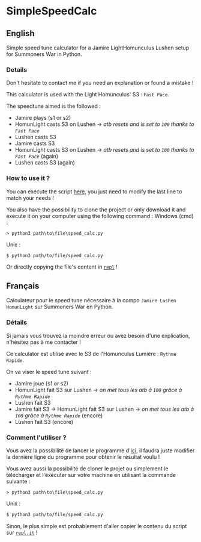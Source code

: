 # SimpleSpeedCalc

## English
Simple speed tune calculator for a Jamire LightHomunculus Lushen setup for Summoners War in Python.

### Details

Don't hesitate to contact me if you need an explanation or found a mistake !

This calculator is used with the Light Homunculus' S3 : `Fast Pace`.

The speedtune aimed is the followed :
- Jamire plays (s1 or s2)
- HomunLight casts S3 on Lushen -> *atb resets and is set to `100` thanks to `Fast Pace`*
- Lushen casts S3
- Jamire casts S3
- HomunLight casts S3 on Lushen -> *atb resets and is set to `100` thanks to `Fast Pace`* (again)
- Lushen casts S3 (again)
 
### How to use it ?

You can execute the script [here](https://replit.com/@HFDrae/SquareCreepyVariety#main.py), you just need to modify the last line to match your needs !

You also have the possibility to clone the project or only download it and execute it on your computer using the following command :
Windows (cmd) :
```
> python3 path\to\file\speed_calc.py
```
Unix :
```sh
$ python3 path/to/file/speed_calc.py
```
Or directly copying the file's content in [`repl`](https://replit.com/languages/python3) !

## Français
Calculateur pour le speed tune nécessaire à la compo `Jamire Lushen HomunLight` sur Summoners War en Python.

### Détails

Si jamais vous trouvez la moindre erreur ou avez besoin d'une explication, n'hésitez pas à me contacter !

Ce calculator est utilisé avec le S3 de l'Homunculus Lumière : `Rythme Rapide`.

On va viser le speed tune suivant :
- Jamire joue (s1 or s2)
- HomunLight fait S3 sur Lushen -> *on met tous les atb à `100` grâce à `Rythme Rapide`*
- Lushen fait S3
- Jamire fait S3 -> HomunLight fait S3 sur Lushen -> *on met tous les atb à `100` grâce à `Rythme Rapide`* (encore)
- Lushen fait S3 (encore)

### Comment l'utiliser ?

Vous avez la possibilité de lancer le programme d'[ici](https://replit.com/@HFDrae/SquareCreepyVariety#main.py), il faudra juste modifier la dernière ligne du programme pour obtenir le résultat voulu !

Vous avez aussi la possibilité de cloner le projet ou simplement le télécharger et l'éxécuter sur votre machine en utilisant la commande suivante :
```
> python3 path\to\file\speed_calc.py
```
Unix :
```sh
$ python3 path/to/file/speed_calc.py
```

Sinon, le plus simple est probablement d'aller copier le contenu du script sur [`repl.it`](https://replit.com/languages/python3) !
